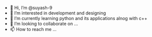 - 👋 Hi, I’m @suyash-9
- 👀 I’m interested in development and designing
- 🌱 I’m currently learning python and its applications alnog with c++
- 💞️ I’m looking to collaborate on ...
- 📫 How to reach me ...

<!---
suyash-9/suyash-9 is a ✨ special ✨ repository because its `README.md` (this file) appears on your GitHub profile.
You can click the Preview link to take a look at your changes.
--->
